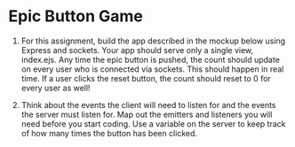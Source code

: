 # Epic Button Game

1. For this assignment, build the app described in the mockup below using Express and sockets.  Your app should serve only a single view, index.ejs.  Any time the epic button is pushed, the count should update on every user who is connected via sockets.  This should happen in real time.  If a user clicks the reset button, the count should reset to 0 for every user as well!

2. Think about the events the client will need to listen for and the events the server must listen for.  Map out the emitters and listeners you will need before you start coding.  Use a variable on the server to keep track of how many times the button has been clicked. 